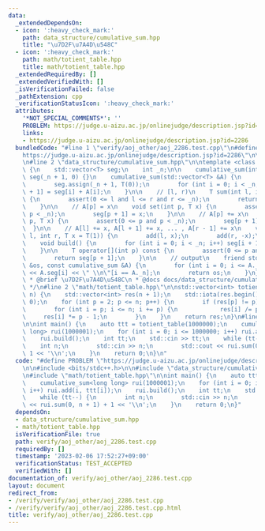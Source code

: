 ```yaml
---
data:
  _extendedDependsOn:
  - icon: ':heavy_check_mark:'
    path: data_structure/cumulative_sum.hpp
    title: "\u7D2F\u7A4D\u548C"
  - icon: ':heavy_check_mark:'
    path: math/totient_table.hpp
    title: math/totient_table.hpp
  _extendedRequiredBy: []
  _extendedVerifiedWith: []
  _isVerificationFailed: false
  _pathExtension: cpp
  _verificationStatusIcon: ':heavy_check_mark:'
  attributes:
    '*NOT_SPECIAL_COMMENTS*': ''
    PROBLEM: https://judge.u-aizu.ac.jp/onlinejudge/description.jsp?id=2286
    links:
    - https://judge.u-aizu.ac.jp/onlinejudge/description.jsp?id=2286
  bundledCode: "#line 1 \"verify/aoj_other/aoj_2286.test.cpp\"\n#define PROBLEM \"\
    https://judge.u-aizu.ac.jp/onlinejudge/description.jsp?id=2286\"\n\n#include <bits/stdc++.h>\n\
    \n#line 2 \"data_structure/cumulative_sum.hpp\"\n\ntemplate <class T> struct cumulative_sum\
    \ {\n    std::vector<T> seg;\n    int _n;\n\n    cumulative_sum(int _n) : _n(_n),\
    \ seg(_n + 1, 0) {}\n    cumulative_sum(std::vector<T> &A) {\n        _n = (int)A.size();\n\
    \        seg.assign(_n + 1, T(0));\n        for (int i = 0; i < _n; i++) seg[i\
    \ + 1] = seg[i] + A[i];\n    }\n\n    // [l, r)\n    T sum(int l, int r) const\
    \ {\n        assert(0 <= l and l <= r and r <= _n);\n        return seg[r] - seg[l];\n\
    \    }\n\n    // A[p] = x\n    void set(int p, T x) {\n        assert(0 <= p and\
    \ p < _n);\n        seg[p + 1] = x;\n    }\n\n    // A[p] += x\n    void add(int\
    \ p, T x) {\n        assert(0 <= p and p < _n);\n        seg[p + 1] += x;\n  \
    \  }\n\n    // A[l] += x, A[l + 1] += x, ... , A[r - 1] += x\n    void imos(int\
    \ l, int r, T x = T(1)) {\n        add(l, x);\n        add(r, -x);\n    }\n\n\
    \    void build() {\n        for (int i = 0; i < _n; i++) seg[i + 1] += seg[i];\n\
    \    }\n\n    T operator[](int p) const {\n        assert(0 <= p and p < _n);\n\
    \        return seg[p + 1];\n    }\n\n    // output\n    friend std::ostream &operator<<(std::ostream\
    \ &os, const cumulative_sum &A) {\n        for (int i = 0; i <= A._n; i++) os\
    \ << A.seg[i] << \" \\n\"[i == A._n];\n        return os;\n    }\n};\n\n/**\n\
    \ * @brief \u7D2F\u7A4D\u548C\n * @docs docs/data_structure/cumulative_sum.md\n\
    \ */\n#line 2 \"math/totient_table.hpp\"\n\nstd::vector<int> totient_table(int\
    \ n) {\n    std::vector<int> res(n + 1);\n    std::iota(res.begin(), res.end(),\
    \ 0);\n    for (int p = 2; p <= n; p++) {\n        if (res[p] != p) continue;\n\
    \        for (int i = p; i <= n; i += p) {\n            res[i] /= p;\n       \
    \     res[i] *= p - 1;\n        }\n    }\n    return res;\n}\n#line 7 \"verify/aoj_other/aoj_2286.test.cpp\"\
    \n\nint main() {\n    auto ttt = totient_table(1000000);\n    cumulative_sum<long\
    \ long> rui(1000001);\n    for (int i = 0; i <= 1000000; i++) rui.add(i, ttt[i]);\n\
    \    rui.build();\n    int tt;\n    std::cin >> tt;\n    while (tt--) {\n    \
    \    int n;\n        std::cin >> n;\n        std::cout << rui.sum(0, n + 1) +\
    \ 1 << '\\n';\n    }\n    return 0;\n}\n"
  code: "#define PROBLEM \"https://judge.u-aizu.ac.jp/onlinejudge/description.jsp?id=2286\"\
    \n\n#include <bits/stdc++.h>\n\n#include \"data_structure/cumulative_sum.hpp\"\
    \n#include \"math/totient_table.hpp\"\n\nint main() {\n    auto ttt = totient_table(1000000);\n\
    \    cumulative_sum<long long> rui(1000001);\n    for (int i = 0; i <= 1000000;\
    \ i++) rui.add(i, ttt[i]);\n    rui.build();\n    int tt;\n    std::cin >> tt;\n\
    \    while (tt--) {\n        int n;\n        std::cin >> n;\n        std::cout\
    \ << rui.sum(0, n + 1) + 1 << '\\n';\n    }\n    return 0;\n}"
  dependsOn:
  - data_structure/cumulative_sum.hpp
  - math/totient_table.hpp
  isVerificationFile: true
  path: verify/aoj_other/aoj_2286.test.cpp
  requiredBy: []
  timestamp: '2023-02-06 17:52:27+09:00'
  verificationStatus: TEST_ACCEPTED
  verifiedWith: []
documentation_of: verify/aoj_other/aoj_2286.test.cpp
layout: document
redirect_from:
- /verify/verify/aoj_other/aoj_2286.test.cpp
- /verify/verify/aoj_other/aoj_2286.test.cpp.html
title: verify/aoj_other/aoj_2286.test.cpp
---
```

